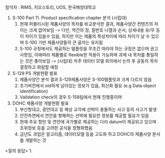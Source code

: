 참석자 : RIMS, 지오스토리, UOS, 한국해양대학교

1. S-100 Part 11. Product specification chapter 분석 (시립대) 
	1. 현재 퍼블리시된 제품사양의 목차를 비교분석한 결과, 제품사양간 컨텐츠의 차이는 크게 없어보임
		-> 다만, 약간의 장, 절번호 나열과 순서, 상세내용 유/무 등이 차이가 있을수 있음, 하지만 이는 제품의 특성차이에 따라 차이가 날 수 있으며 S-100 기반 제품사양들의 큰 골자는 유지됨
	2. S-100 규정에서도 제공하는 템플릿을 무조건 따라야 하는 규정은 없으며 권고사항임, 이에따라 제품별로 flexible한 적용이 가능하며 과제 내 목차를 통일하는 것은 좋아보임
		-> (시립대) 차주 데이터 모델 회의에서 논의 후 공동의 목차 결정하고 회람할 예정
2. S-129 PS 개발현황 발표
	1. 제품사양간 분석 결과 S-129제품사양은 S-100템플릿과 크게 다르지 않음
	2. 초기버전에서 old하게 남아있는 정보가 있음, 최신화 필요 (e.g Data object identification)
	3. Validation check의 경우 S-158팀에서 현재 진행중이며 
3. DOHC 제품사양 개발현황 발표
	1. 부산항대교, 광안대교 등 해상 교각에 선박이  충돌하는 사고 등의 사고가 발생
	2. 안전측면에서 연안을 항해하는 선박에 필요한 정보를 제공할 필요가 있음
	3. 현재 주요 항만 및 연안에 국가별로 제공하는 다리 datum이 제공되고 있으며 조위정보 등을 고려한 공식을 정형화했음
	4. 금년도 과업은 알고리즘, 데이터모델 등을 고도화 하고 DOHC의 제품사양 문서를 개발하는 것
	   
<질의 응답>
1. 